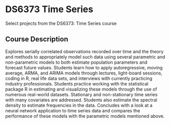 # DS6373 Time Series
Select projects from the DS6373: Time Series course

## Course Description
Explores serially correlated observations recorded over time and the theory and methods to appropriately model such data using several parametric and non-parametric models to both estimate population parameters and forecast future values. Students learn how to apply autoregressive, moving average, ARMA, and ARIMA models through lectures, light-board sessions, coding in R, real life data sets, and interviews with currently practicing industry professionals. Students practice working with the statistical package R in estimating and visualizing these models through the use of numerous real-world datasets. Stationary and non-stationary time series with many covariates are addressed. Students also estimate the spectral density to estimate frequencies in the data. Concludes with a look at a neural network application to time series data and compares the performance of these models with the parametric models mentioned above. 
